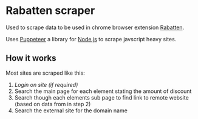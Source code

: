 # Rabatten scraper
Used to scrape data to be used in chrome browser extension [Rabatten](https://github.com/zinen/Rabatten#readme).

Uses [Puppeteer](https://github.com/puppeteer/puppeteer#readme) a library for [Node.js](https://nodejs.org/) to scrape javscript heavy sites.

## How it works
Most sites are scraped like this:
 1. *Login on site (if required)*
 2. Search the main page for each element stating the amount of discount
 3. Search though each elements sub page to find link to remote website (based on data from in step 2) 
 4. Search the external site for the domain name